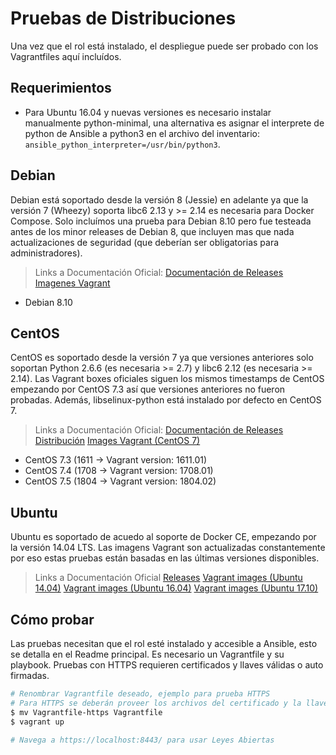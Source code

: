 # Pruebas de Distribuciones
Una vez que el rol está instalado, el despliegue puede ser probado con los Vagrantfiles aquí incluídos.

## Requerimientos

* Para Ubuntu 16.04 y nuevas versiones es necesario instalar manualmente python-minimal, una alternativa es asignar el interprete de python de Ansible a python3 en el archivo del inventario: `ansible_python_interpreter=/usr/bin/python3`.

## Debian

Debian está soportado desde la versión 8 (Jessie) en adelante ya que la versión 7 (Wheezy) soporta libc6 2.13 y >= 2.14 es necesaria para Docker Compose. Solo incluímos una prueba para Debian 8.10 pero fue testeada antes de los minor releases de Debian 8, que incluyen mas que nada actualizaciones de seguridad (que deberían ser obligatorias para administradores).

> Links a Documentación Oficial:
> [Documentación de Releases](https://wiki.debian.org/DebianJessie)
> [Imagenes Vagrant](https://app.vagrantup.com/debian/boxes/jessie64)

* Debian 8.10

## CentOS

CentOS es soportado desde la versión 7 ya que versiones anteriores solo soportan Python 2.6.6 (es necesaria >= 2.7) y libc6 2.12 (es necesaria >= 2.14). Las Vagrant boxes oficiales siguen los mismos timestamps de CentOS empezando por CentOS 7.3 así que versiones anteriores no fueron probadas. 
Además, libselinux-python está instalado por defecto en CentOS 7.

> Links a Documentación Oficial:
> [Documentación de Releases](https://wiki.centos.org/Manuals/ReleaseNotes)
> [Distribución](https://wiki.centos.org/Download)
> [Images Vagrant (CentOS 7)](https://app.vagrantup.com/centos/boxes/7)

* CentOS 7.3 (1611 -> Vagrant version: 1611.01)
* CentOS 7.4 (1708 -> Vagrant version: 1708.01)
* CentOS 7.5 (1804 -> Vagrant version: 1804.02)

## Ubuntu

Ubuntu es soportado de acuedo al soporte de Docker CE, empezando por la versión 14.04 LTS. Las imagens Vagrant son actualizadas constantemente por eso estas pruebas están basadas en las últimas versiones disponibles.

> Links a Documentación Oficial
> [Releases](https://wiki.ubuntu.com/Releases)
> [Vagrant images (Ubuntu 14.04)](https://app.vagrantup.com/ubuntu/boxes/trusty64)
> [Vagrant images (Ubuntu 16.04)](https://app.vagrantup.com/ubuntu/boxes/xenial64)
> [Vagrant images (Ubuntu 17.10)](https://app.vagrantup.com/ubuntu/boxes/artful64)

## Cómo probar

Las pruebas necesitan que el rol esté instalado y accesible a Ansible, esto se detalla en el Readme principal. Es necesario un Vagrantfile y su playbook. Pruebas con HTTPS requieren certificados y llaves válidas o auto firmadas.

```bash
# Renombrar Vagrantfile deseado, ejemplo para prueba HTTPS
# Para HTTPS se deberán proveer los archivos del certificado y la llave
$ mv Vagrantfile-https Vagrantfile
$ vagrant up

# Navega a https://localhost:8443/ para usar Leyes Abiertas
```